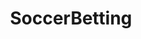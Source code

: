 ---
title: SoccerBetting
crosslinks:
- soccer
- '1942464'
- '382027'
- soccerstreams
- BrasilOnReddit
- InnocentPossumsPicks
- MLS
- '1363260'
- '86590'
- '1931876'
- neeve
- OutOfTheLoop
- eurovision
- learnprogramming
- 2r5w7wk
- AMA
- '713022'
- fantasypl
- '312604'
- gifs
---